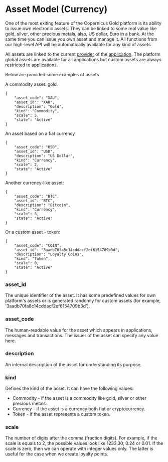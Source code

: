 # Asset Model (Currency)

One of the most exiting feature of the Copernicus Gold platform is its ability to issue own electronic
assets. They can be linked to some real value like gold, silver, other precious metals, also, US dollar, Euro
in a bank. At the same time you can issue you own asset and manage it. All functions from our high-level API
will be automatically available for any kind of assets.

All assets are linked to the current [provider](./provider.md) of the [application](./application.md).
The platform global assets are available for all applications but custom assets are always restricted to
applications.

Below are provided some examples of assets.

A commodity asset: gold.

```
{
    "asset_code": "XAU",
    "asset_id": "XAU",
    "description": "Gold",
    "kind": "Commodity",
    "scale": 5,
    "state": "Active"
}
```

An asset based on a fiat currency
```
{
    "asset_code": "USD",
    "asset_id": "USD",
    "description": "US Dollar",
    "kind": "Currency",
    "scale": 2,
    "state": "Active"
}
```

Another currency-like asset:
```
{
    "asset_code": "BTC",
    "asset_id": "BTC",
    "description": "Bitcoin",
    "kind": "Currency",
    "scale": 8,
    "state": "Active"
}
```

Or a custom asset - token:
```
{
    "asset_code": "COIN",
    "asset_id": "3aadb70fa8c14cddacf2ef6154709b3d",
    "description": "Loyalty Coins",
    "kind": "Token",
    "scale": 0,
    "state": "Active"
}
```

### asset_id

The unique identifier of the asset. It has some predefined values for own platform's assets or is generated
randomly for custom assets (for example, '3aadb70fa8c14cddacf2ef6154709b3d').

### asset_code

The human-readable value for the asset which appears in applications, messages and transactions. The issuer
of the asset can specify any value here.

### description

An internal description of the asset for understanding its purpose. 

### kind

Defines the kind of the asset. It can have the following values:

* Commodity - if the asset is a commodity like gold, silver or other precious metals.
* Currency  - if the asset is a currency both fiat or cryptocurrency. 
* Token     - if the asset represents a custom token.

### scale

The number of digits after the comma (fraction digits). For example, if the scale is equals to 2, the possible
values look like 1233.30, 0.24 or 0.01. If the scale is zero, then we can operate with integer values only.
The latter is useful for the case when we create loyalty points. 
